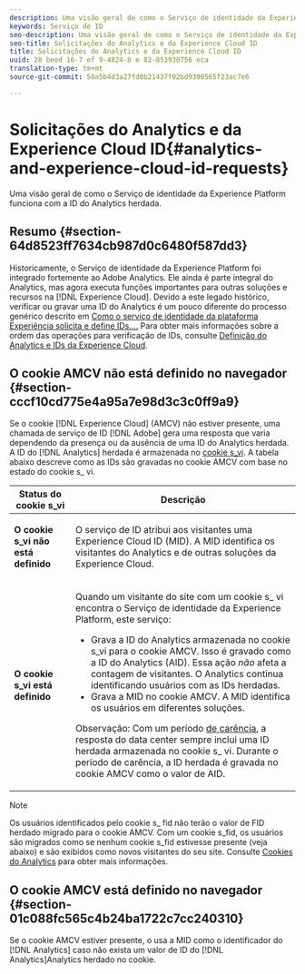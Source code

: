 ```yaml
---
description: Uma visão geral de como o Serviço de identidade da Experience Platform funciona com a ID do Analytics herdada.
keywords: Serviço de ID
seo-description: Uma visão geral de como o Serviço de identidade da Experience Platform funciona com a ID do Analytics herdada.
seo-title: Solicitações do Analytics e da Experience Cloud ID
title: Solicitações do Analytics e da Experience Cloud ID
uuid: 28 beed 16-7 ef 9-4824-8 e 82-853930756 eca
translation-type: tm+mt
source-git-commit: 50a5b4d3a27fd8b21437f02bd9390565f23ac7e6

---
```



# Solicitações do Analytics e da Experience Cloud ID{#analytics-and-experience-cloud-id-requests}

Uma visão geral de como o Serviço de identidade da Experience Platform funciona com a ID do Analytics herdada.

## Resumo {#section-64d8523ff7634cb987d0c6480f587dd3}

Historicamente, o Serviço de identidade da Experience Platform foi integrado fortemente ao Adobe Analytics. Ele ainda é parte integral do Analytics, mas agora executa funções importantes para outras soluções e recursos na [!DNL Experience Cloud]. Devido a este legado histórico, verificar ou gravar uma ID do Analytics é um pouco diferente do processo genérico descrito em [Como o serviço de identidade da plataforma Experiência solicita e define IDs….](../../introduction/id-request.md#concept-2caacebb1d244402816760e9b8bcef6a) Para obter mais informações sobre a ordem das operações para verificação de IDs, consulte [Definição do Analytics e IDs da Experience Cloud](../../reference/analytics-reference/analytics-ids.md#concept-f381dd18ee184c6c8e48286937a161d6).

## O cookie AMCV não está definido no navegador {#section-cccf10cd775e4a95a7e98d3c3c0ff9a9}

Se o cookie [!DNL Experience Cloud] (AMCV) não estiver presente, uma chamada de serviço de ID [!DNL Adobe] gera uma resposta que varia dependendo da presença ou da ausência de uma ID do Analytics herdada. A ID do [!DNL Analytics] herdada é armazenada no [cookie s_vi](https://marketing.adobe.com/resources/help/en_US/whitepapers/cookies/?f=cookies_analytics.html). A tabela abaixo descreve como as IDs são gravadas no cookie AMCV com base no estado do cookie s_ vi.

<table id="table_DC85FECE26DD424E841BA1059AF1E57F"> 
 <thead> 
  <tr> 
   <th colname="col1" class="entry"> Status do cookie s_vi </th> 
   <th colname="col2" class="entry"> Descrição </th> 
  </tr> 
 </thead>
 <tbody> 
  <tr> 
   <td colname="col1"> <p> <b>O cookie s_vi não está definido</b> </p> </td> 
   <td colname="col2"> <p>O serviço de ID atribui aos visitantes uma <span class="keyword">Experience Cloud</span> ID (MID). A MID identifica os visitantes do <span class="keyword">Analytics</span> e de outras soluções da <span class="keyword">Experience Cloud</span>. </p> </td> 
  </tr> 
  <tr> 
   <td colname="col1"> <p> <b>O cookie s_vi está definido</b> </p> </td> 
   <td colname="col2"> <p>Quando um visitante do site com um cookie s_ vi encontra o Serviço de identidade da Experience Platform, este serviço: </p> 
    <ul id="ul_BE584810280D4874AF802A9247011787"> 
     <li id="li_AA395B09A3174AF78F3EC10053E2E4F5">Grava a ID do <span class="keyword">Analytics</span> armazenada no cookie s_vi para o cookie AMCV. Isso é gravado como a ID do <span class="keyword">Analytics</span> (AID). Essa ação <i>não</i> afeta a contagem de visitantes.  O <span class="keyword">Analytics</span> continua identificando usuários com as IDs herdadas. </li> 
     <li id="li_8735DE21FEA542BA8024109B8FE1E2ED">Grava a MID no cookie AMCV. A MID identifica os usuários em diferentes soluções. </li> 
    </ul> <p> <p>Observação: Com um período <a href="../../reference/analytics-reference/grace-period.md" format="dita" scope="local"> de carência</a>, a resposta do data center sempre inclui uma ID herdada armazenada no cookie s_ vi. Durante o período de carência, a ID herdada é gravada no cookie AMCV como o valor de AID. </p> </p> </td> 
  </tr> 
 </tbody> 
</table>

>[!NOTE]
>
>Os usuários identificados pelo cookie s_ fid não terão o valor de FID herdado migrado para o cookie AMCV. Com um cookie s_fid, os usuários são migrados como se nenhum cookie s_fid estivesse presente (veja abaixo) e são exibidos como novos visitantes do seu site. Consulte [Cookies do Analytics](https://marketing.adobe.com/resources/help/en_US/whitepapers/cookies/?f=cookies_analytics.html) para obter mais informações.

## O cookie AMCV está definido no navegador {#section-01c088fc565c4b24ba1722c7cc240310}

Se o cookie AMCV estiver presente, o usa a MID como o identificador do [!DNL Analytics] caso não exista um valor de ID do [!DNL Analytics]Analytics herdado no cookie.
